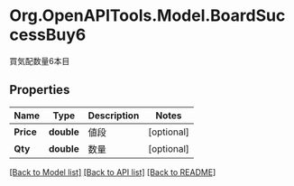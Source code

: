# Org.OpenAPITools.Model.BoardSuccessBuy6
買気配数量6本目
## Properties

Name | Type | Description | Notes
------------ | ------------- | ------------- | -------------
**Price** | **double** | 値段 | [optional] 
**Qty** | **double** | 数量 | [optional] 

[[Back to Model list]](../README.md#documentation-for-models) [[Back to API list]](../README.md#documentation-for-api-endpoints) [[Back to README]](../README.md)

